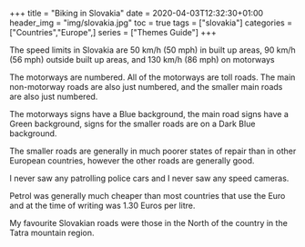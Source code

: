+++
title = "Biking in Slovakia"
date = 2020-04-03T12:32:30+01:00
header_img = "img/slovakia.jpg"
toc = true
tags = ["slovakia"]
categories = ["Countries","Europe",]
series = ["Themes Guide"]
+++

The speed limits in Slovakia are 50 km/h (50 mph) in built up areas, 90 km/h (56 mph) outside built up areas, and 130 km/h (86 mph) on motorways

The motorways are numbered. All of the motorways are toll roads. The main non-motorway roads are also just numbered, and the smaller main roads are also just numbered.

The motorways signs have a Blue background, the main road signs have a Green background, signs for the smaller roads are on a Dark Blue background.

The smaller roads are generally in much poorer states of repair than in other European countries, however the other roads are generally good.

I never saw any patrolling police cars and I never saw any speed cameras.

Petrol was generally much cheaper than most countries that use the Euro and at the time of writing was 1.30 Euros per litre.

My favourite Slovakian roads were those in the North of the country in the Tatra mountain region.
